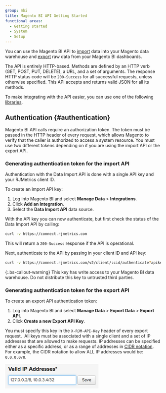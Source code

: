 ```yaml
---
group: mbi
title: Magento BI API Getting Started
functional_areas:
  - Getting started
  - System
  - Setup
---
```


You can use the Magento BI API to [import](../docs/import-api.html) data into your Magento data warehouse and [export](../docs/export-api.html) raw data from your Magento BI dashboards.

The API is entirely HTTP-based. Methods are defined by an HTTP verb (GET, POST, PUT, DELETE), a URL, and a set of arguments. The response HTTP status code will be `200-Success` for all successful requests, unless otherwise specified. This API accepts and returns valid JSON for all its methods.

To make integrating with the API easier, you can use one of the following [libraries](../docs/libraries.html).

## Authentication {#authentication}

Magento BI API calls require an authorization token. The token must be passed in the HTTP header of every request, which allows Magento to verify that the caller is authorized to access a system resource. You must use two different tokens depending on if you are using the import API or the export API.

### Generating authentication token for the import API

Authentication with the Data Import API is done with a single API key and your RJMetrics client ID.

To create an import API key:

1. Log into Magento BI and select **Manage Data** > **Integrations**.
1. Click **Add an Integration**.
1. Select the **Data Import API** data source.

With the API key you can now authenticate, but first check the status of the Data Import API by calling:

```bash
curl -v https://connect.rjmetrics.com
```

This will return a `200-Success` response if the API is operational.

Next, authenticate to the API by passing in your client ID and API key:

```bash
curl -v https://connect.rjmetrics.com/v2/client/:cid/authenticate?apikey=:apikey
```

{:.bs-callout-warning}
This key has write access to your Magento BI data warehouse. Do not distribute this key to untrusted third parties.

### Generating authentication token for the export API

​To create an export API authentication token:

1. Log into Magento BI and select **Manage Data** > **Export Data** > **Export API**.
1. Click **Create a new Export API Key**.

You must specify this key in the `X-RJM-API-Key` header of every export request.
​
All keys must be associated with a single client and a set of IP addresses that are allowed to make requests. IP addresses can be specified either as a specific address, or as a range of addresses in [CIDR notation](http://en.wikipedia.org/wiki/Classless_Inter-Domain_Routing). For example, the CIDR notation to allow ALL IP addresses would be: `0.0.0.0/0`.

![](../docs/images/mbi-valid-ip-address.png)
